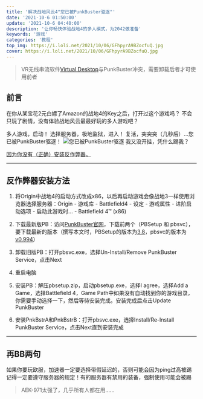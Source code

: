 ```yaml
---
title: '解决战地风云4"您已被PunkBuster驱逐"'
date: '2021-10-6 01:50:00'
update: '2021-10-6 04:40:00'
description: '让你畅快体验战地4的多人模式，为2042做准备'
keywords: '游戏'
categories: '教程'
top_img: https://i.loli.net/2021/10/06/GFhpyrA9BZocfuQ.jpg
cover: https://i.loli.net/2021/10/06/GFhpyrA9BZocfuQ.jpg
---
```

>VR无线串流软件[Virtual Desktop](https://www.vrdesktop.net/)与PunkBuster冲突，需要卸载后者才可使用前者
## 前言
在你从某宝花2元白嫖了Amazon的战地4的Key之后，打开过这个游戏吗？
不会只玩了剧情，没有体验战地风云最最好玩的多人游戏吧？

多人游戏，启动！
选择服务器，极地监狱，进入！
复活，突突突（几秒后）...您已被PunkBuster驱逐！
![您已被PunkBuster驱逐](https://i.loli.net/2021/10/06/JhktT7sXfrDi9yx.jpg)
我又没开挂，凭什么踢我？

<u>因为你没有（正确）安装反作弊器。</u>

----

## 反作弊器安装方法
1. 将Origin中战地4的启动方式改成x86，以后再启动游戏会像战地3一样使用浏览器选择服务器：Origin - 游戏库 - Battlefield4 - 设定 - 游戏属性 - 进阶启动选项 - 启动此游戏时... - Battlefield 4™ (x86)

2. 下载最新版PB：访问[PunkBuster官网](https://www.evenbalance.com/downloads.php/)，下载前两个（PBSetup 和 pbsvc），要下载最新的版本（撰写本文时，PBSetup的版本为[3.8](https://www.evenbalance.com/downloads/W/gui/pbsetup.zip)，pbsvc的版本为[v0.994](https://www.evenbalance.com/downloads/pbsvc/pbsvc.exe)）
3. 卸载旧版PB：打开pbsvc.exe，选择Un-Install/Remove PunkBuster Service，点击Next
4. 重启电脑
5. 安装PB：解压pbsetup.zip，启动pbsetup.exe，选择I agree，选择Add a Game，选择Battlefield 4，Game Path中如果没有自动找到你的游戏目录，你需要手动选择一下，然后等待安装完成。安装完成后点击Update PunkBuster
6. 安装PnkBstrA和PnkBstrB：打开pbsvc.exe，选择Install/Re-Install PunkBuster Service，点击Next直到安装完成
----

## 再BB两句
如果你要玩欧服，加速器一定要选择带假延迟的，否则可能会因为ping过高被踢
记得一定要遵守服务器的规定！有的服务器有禁用的装备，强制使用可能会被踢

> AEK-971太强了，几乎所有人都在用......